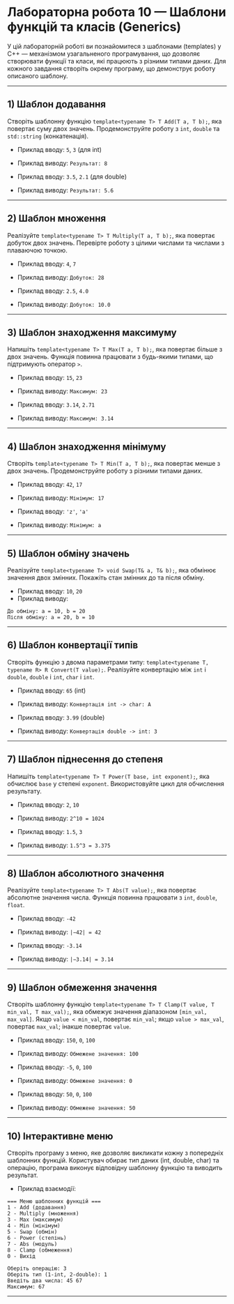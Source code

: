 # Лабораторна робота 10 — Шаблони функцій та класів (Generics)

У цій лабораторній роботі ви познайомитеся з шаблонами (templates) у C++ — механізмом узагальненого програмування, що дозволяє створювати функції та класи, які працюють з різними типами даних. Для кожного завдання створіть окрему програму, що демонструє роботу описаного шаблону.

---

## 1) Шаблон додавання
Створіть шаблонну функцію `template<typename T> T Add(T a, T b);`, яка повертає суму двох значень. Продемонструйте роботу з `int`, `double` та `std::string` (конкатенація).

- Приклад вводу: `5`, `3` (для int)
- Приклад виводу: `Результат: 8`

- Приклад вводу: `3.5`, `2.1` (для double)
- Приклад виводу: `Результат: 5.6`

---

## 2) Шаблон множення
Реалізуйте `template<typename T> T Multiply(T a, T b);`, яка повертає добуток двох значень. Перевірте роботу з цілими числами та числами з плаваючою точкою.

- Приклад вводу: `4`, `7`
- Приклад виводу: `Добуток: 28`

- Приклад вводу: `2.5`, `4.0`
- Приклад виводу: `Добуток: 10.0`

---

## 3) Шаблон знаходження максимуму
Напишіть `template<typename T> T Max(T a, T b);`, яка повертає більше з двох значень. Функція повинна працювати з будь-якими типами, що підтримують оператор `>`.

- Приклад вводу: `15`, `23`
- Приклад виводу: `Максимум: 23`

- Приклад вводу: `3.14`, `2.71`
- Приклад виводу: `Максимум: 3.14`

---

## 4) Шаблон знаходження мінімуму
Створіть `template<typename T> T Min(T a, T b);`, яка повертає менше з двох значень. Продемонструйте роботу з різними типами даних.

- Приклад вводу: `42`, `17`
- Приклад виводу: `Мінімум: 17`

- Приклад вводу: `'z'`, `'a'`
- Приклад виводу: `Мінімум: a`

---

## 5) Шаблон обміну значень
Реалізуйте `template<typename T> void Swap(T& a, T& b);`, яка обмінює значення двох змінних. Покажіть стан змінних до та після обміну.

- Приклад вводу: `10`, `20`
- Приклад виводу:
```
До обміну: a = 10, b = 20
Після обміну: a = 20, b = 10
```

---

## 6) Шаблон конвертації типів
Створіть функцію з двома параметрами типу: `template<typename T, typename R> R Convert(T value);`. Реалізуйте конвертацію між `int` і `double`, `double` і `int`, `char` і `int`.

- Приклад вводу: `65` (int)
- Приклад виводу: `Конвертація int -> char: A`

- Приклад вводу: `3.99` (double)
- Приклад виводу: `Конвертація double -> int: 3`

---

## 7) Шаблон піднесення до степеня
Напишіть `template<typename T> T Power(T base, int exponent);`, яка обчислює `base` у степені `exponent`. Використовуйте цикл для обчислення результату.

- Приклад вводу: `2`, `10`
- Приклад виводу: `2^10 = 1024`

- Приклад вводу: `1.5`, `3`
- Приклад виводу: `1.5^3 = 3.375`

---

## 8) Шаблон абсолютного значення
Реалізуйте `template<typename T> T Abs(T value);`, яка повертає абсолютне значення числа. Функція повинна працювати з `int`, `double`, `float`.

- Приклад вводу: `-42`
- Приклад виводу: `|−42| = 42`

- Приклад вводу: `-3.14`
- Приклад виводу: `|−3.14| = 3.14`

---

## 9) Шаблон обмеження значення
Створіть шаблонну функцію `template<typename T> T Clamp(T value, T min_val, T max_val);`, яка обмежує значення діапазоном `[min_val, max_val]`. Якщо `value < min_val`, повертає `min_val`; якщо `value > max_val`, повертає `max_val`; інакше повертає `value`.

- Приклад вводу: `150`, `0`, `100`
- Приклад виводу: `Обмежене значення: 100`

- Приклад вводу: `-5`, `0`, `100`
- Приклад виводу: `Обмежене значення: 0`

- Приклад вводу: `50`, `0`, `100`
- Приклад виводу: `Обмежене значення: 50`

---

## 10) Інтерактивне меню
Створіть програму з меню, яке дозволяє викликати кожну з попередніх шаблонних функцій. Користувач обирає тип даних (int, double, char) та операцію, програма виконує відповідну шаблонну функцію та виводить результат.

- Приклад взаємодії:
```
=== Меню шаблонних функцій ===
1 - Add (додавання)
2 - Multiply (множення)
3 - Max (максимум)
4 - Min (мінімум)
5 - Swap (обмін)
6 - Power (степінь)
7 - Abs (модуль)
8 - Clamp (обмеження)
0 - Вихід

Оберіть операцію: 3
Оберіть тип (1-int, 2-double): 1
Введіть два числа: 45 67
Максимум: 67
```

---